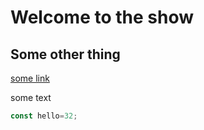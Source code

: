 # Welcome to the show

## Some other thing

[some link](https://google.com)

some text

```js
const hello=32;
```
